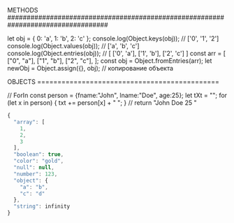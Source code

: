 
METHODS ##################################################################################

let obj = { 0: 'a', 1: 'b', 2: 'c' };
console.log(Object.keys(obj)); //  ['0', '1', '2']
console.log(Object.values(obj)); // ['a', 'b', 'c']
console.log(Object.entries(obj)); // [ ['0', 'a'], ['1', 'b'], ['2', 'c'] ]
    const arr = [
  ["0", "a"],
  ["1", "b"],
  ["2", "c"],
];
const obj = Object.fromEntries(arr);
let newObj = Object.assign({}, obj); // копирование объекта



OBJECTS =============================================


// ForIn 
    const person = {fname:"John", lname:"Doe", age:25};
    let tXt = "";
    for (let x in person) {
        txt += person[x] + " ";
    } // return "John Doe 25 "


```js
{
  "array": [
    1,
    2,
    3
  ],
  "boolean": true,
  "color": "gold",
  "null": null,
  "number": 123,
  "object": {
    "a": "b",
    "c": "d"
  },
  "string": infinity
}